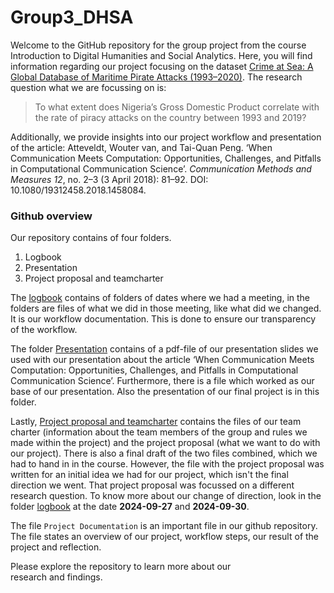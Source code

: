 # Group3_DHSA
Welcome to the GitHub repository for the group project from the course Introduction to Digital Humanities and Social Analytics. Here, you will find information regarding our project focusing on the dataset [Crime at Sea: A Global Database of Maritime Pirate Attacks (1993–2020)]( https://github.com/newzealandpaul/Maritime-Pirate-Attacks). The research question what we are focussing on is:
>To what extent does Nigeria’s Gross Domestic Product correlate with the rate of piracy attacks on the country between 1993 and 2019?

  
Additionally, we provide insights into our project workflow and presentation of the article:
Atteveldt, Wouter van, and Tai-Quan Peng. ‘When Communication Meets Computation: Opportunities, Challenges, and Pitfalls in Computational Communication Science’. *Communication Methods and Measures 12*, no. 2–3 (3 April 2018): 81–92. DOI: 10.1080/19312458.2018.1458084.

### Github overview
Our repository contains of four folders.
1)	Logbook
2)	Presentation
3)	Project proposal and teamcharter

The [logbook](https://github.com/marleen101/Introduction-to-digital-humanities-and-social-analytics_group3/tree/main/Logbook) contains of folders of dates where we had a meeting, in the folders are files of what we did in those meeting, like what did we changed. It is our workflow documentation. This is done to ensure our transparency of the workflow.

The folder [Presentation](https://github.com/marleen101/Introduction-to-digital-humanities-and-social-analytics_group3/tree/main/Presentation) contains of a pdf-file of our presentation slides we used with our presentation about the article ‘When Communication Meets Computation: Opportunities, Challenges, and Pitfalls in Computational Communication Science’. Furthermore, there is a file which worked as our base of our presentation. Also the presentation of our final project is in this folder. 


Lastly, [Project proposal and teamcharter](https://github.com/marleen101/Introduction-to-digital-humanities-and-social-analytics_group3/tree/main/Project%20proposal%20and%20team%20charter) contains the files of our team charter (information about the team members of the group and rules we made within the project) and the project proposal (what we want to do with our project). There is also a final draft of the two files combined, which we had to hand in in the course. However, the file with the project proposal was written for an initial idea we had for our project, which isn't the final direction we went. That project proposal was focussed on a different research question. To know more about our change of direction, look in the folder [logbook](https://github.com/marleen101/Introduction-to-digital-humanities-and-social-analytics_group3/tree/main/Logbook) at the date **2024-09-27** and **2024-09-30**. 


The file `Project Documentation` is an important file in our github repository. The file states an overview of our project, workflow steps, our result of the project and reflection. 


Please explore the repository to learn more about our research and findings.
